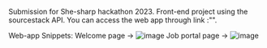 Submission for She-sharp hackathon 2023. Front-end project using the sourcestack API.
You can access the web app through link :"".

Web-app Snippets:
Welcome page ->
![image](https://github.com/BhavyaSharma0212/she-sharp-jobadda/assets/82492348/a69d7a2f-c65f-436a-83a1-0b37e48a6ba9)
Job portal page ->
![image](https://github.com/BhavyaSharma0212/she-sharp-jobadda/assets/82492348/35638dd5-2c87-41e1-b95a-7d855e8cb334)


